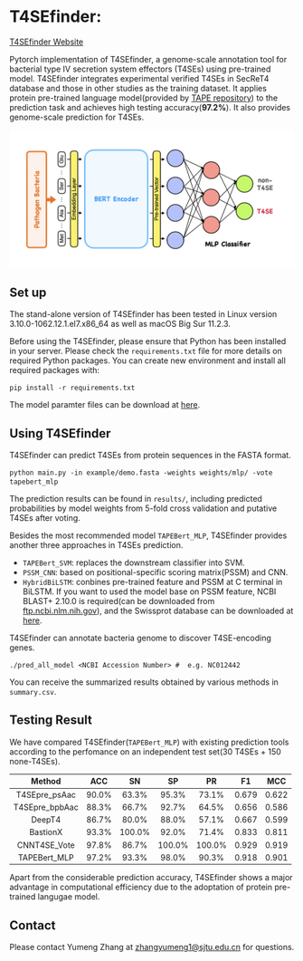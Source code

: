 # T4SEfinder: 

[T4SEfinder Website](https://tool2-mml.sjtu.edu.cn/T4SEfinder_TAPE/)

Pytorch implementation of T4SEfinder, a genome-scale annotation tool for bacterial type IV secretion system effectors (T4SEs) using pre-trained model. T4SEfinder integrates experimental verified T4SEs in SecReT4 database and those in other studies as the training dataset. It applies protein pre-trained language model(provided by [TAPE repository](https://github.com/songlab-cal/tape)) to the prediction task and achieves high testing accuracy(**97.2%**). It also provides genome-scale prediction for T4SEs.

![Workflow](images/workflow.jpeg)

## Set up

The stand-alone version of T4SEfinder has been tested in Linux version 3.10.0-1062.12.1.el7.x86_64 as well as macOS Big Sur 11.2.3.

Before using the T4SEfinder, please ensure that Python has been installed in your server. 
Please check the `requirements.txt` file for more details on required Python packages. You can create new environment and install all required packages with:

```shell
pip install -r requirements.txt
```

The model paramter files can be download at [here](https://jbox.sjtu.edu.cn/l/VFgBrF).

## Using T4SEfinder

T4SEfinder can predict T4SEs from protein sequences in the FASTA format.
```shell
python main.py -in example/demo.fasta -weights weights/mlp/ -vote tapebert_mlp
```
The prediction results can be found in `results/`, including predicted probabilities by model weights from 5-fold cross validation and putative T4SEs after voting.

Besides the most recommended model `TAPEBert_MLP`, T4SEfinder provides another three approaches in T4SEs prediction.
 -  `TAPEBert_SVM`: replaces the downstream classifier into SVM.
 -  `PSSM_CNN`: based on positional-specific scoring matrix(PSSM) and CNN.
 -  `HybridBiLSTM`: conbines pre-trained feature and PSSM at C terminal in BiLSTM.
 If you want to used the model base on PSSM feature, NCBI BLAST+ 2.10.0 is required(can be downloaded from [ftp.ncbi.nlm.nih.gov](ftp://ftp.ncbi.nlm.nih.gov/blast/executables/blast+/2.10.0])), and the Swissprot database can be downloaded at [here](https://jbox.sjtu.edu.cn/l/T15RcT).

T4SEfinder can annotate bacteria genome to discover T4SE-encoding genes. 
```shell
./pred_all_model <NCBI Accession Number> #  e.g. NC012442
```
You can receive the summarized results obtained by various methods in `summary.csv`.

## Testing Result

We have compared T4SEfinder(`TAPEBert_MLP`) with existing prediction tools according to the perfomance on an independent test set(30 T4SEs + 150 none-T4SEs). 

|     Method     |  ACC  |   SN   |   SP   |   PR   |  F1   |  MCC  |
| :------------: | :---: | :----: | :----: | :----: | :---: | :---: |
| T4SEpre_psAac  | 90.0% | 63.3%  | 95.3%  | 73.1%  | 0.679 | 0.622 |
| T4SEpre_bpbAac | 88.3% | 66.7%  | 92.7%  | 64.5%  | 0.656 | 0.586 |
|     DeepT4     | 86.7% | 80.0%  | 88.0%  | 57.1%  | 0.667 | 0.599 |
|    BastionX    | 93.3% | 100.0% | 92.0%  | 71.4%  | 0.833 | 0.811 |
|  CNNT4SE_Vote  | 97.8% | 86.7%  | 100.0% | 100.0% | 0.929 | 0.919 |
|  TAPEBert_MLP  | 97.2% | 93.3%  | 98.0%  | 90.3%  | 0.918 | 0.901 |

Apart from the considerable prediction accuracy, T4SEfinder shows a major advantage in computational efficiency due to the adoptation of protein pre-trained langugae model.

## Contact

Please contact Yumeng Zhang at zhangyumeng1@sjtu.edu.cn for questions.
